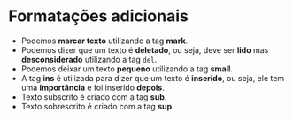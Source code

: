 # Formatações adicionais

- Podemos **marcar texto** utilizando a tag **mark**.
- Podemos dizer que um texto é **deletado**, ou seja, deve ser **lido** mas **desconsiderado** utilizando a tag `del`.
- Podemos deixar um texto **pequeno** utilizando a tag **small**.
- A tag **ins** é utilizada para dizer que um texto é **inserido**, ou seja, ele tem uma **importância** e foi inserido **depois**.
- Texto subscrito é criado com a tag **sub**.
- Texto sobrescrito é criado com a tag **sup**.